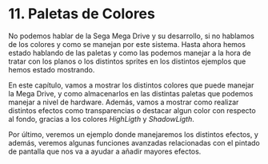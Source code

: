 # 11. Paletas de Colores

No podemos hablar de la Sega Mega Drive y su desarrollo, si no hablamos de los colores y como se manejan por este sistema. Hasta ahora hemos estado hablando de las paletas y como las podemos manejar a la hora de tratar con los planos o los distintos sprites en los distintos ejemplos que hemos estado mostrando.

En este capítulo, vamos a mostrar los distintos colores que puede manejar la Mega Drive, y como almacenarlos en las distintas paletas que podemos  manejar a nivel de hardware. Además, vamos a mostrar como realizar distintos efectos como transparencias o destacar algun color con respecto al fondo, gracias a los colores _HighLigth_ y _ShadowLigth_.

Por último, veremos un ejemplo donde manejaremos los distintos efectos, y además, veremos algunas funciones avanzadas relacionadas con el pintado de pantalla que nos va a ayudar a añadir mayores efectos.

